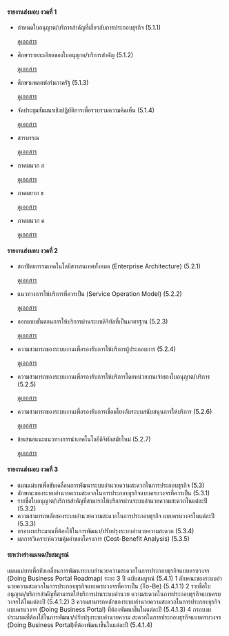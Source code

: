 
#### รายงานส่งมอบ งวดที่ 1
- กําหนดใบอนุญาต/บริการสําคัญที่เกี่ยวกับการประกอบธุรกิจ (5.1.1)

    [ดูเอกสาร](/doc20220920/02219_InceptionReport_Chapter_1_V3.pdf)

- ศึกษารายละเอียดของใบอนุญาต/บริการสําคัญ (5.1.2)

    [ดูเอกสาร](/doc20220920/02219_InceptionReport_Chapter_2_V3.pdf)

- ศึกษาแพลตฟอร์มภาครัฐ (5.1.3)

    [ดูเอกสาร](/doc20220920/02219_InceptionReport_Chapter_3_V3.pdf)

- จัดประชุมสัมมนาเชิงปฏิบัติการเพื่อรวบรวมความคิดเห็น (5.1.4)

    [ดูเอกสาร](/doc20220920/02219_InceptionReport_Chapter_4_V3.pdf)

- สารบรรณ

    [ดูเอกสาร](/doc20220920/02219_TableOfContent.pdf)

- ภาคผนวก ก

    [ดูเอกสาร](/doc20220920/02219_InceptionReport_Appendix_1_V3.pdf)

- ภาคผยวก ข

    [ดูเอกสาร](/doc20220920/02219_InceptionReport_Appendix_2_V3.pdf)

- ภาคผนวก ค

    [ดูเอกสาร](/doc20220920/02219_InceptionReport_Appendix_3_V3.pdf)


#### รายงานส่งมอบ งวดที่ 2
- สถาปัตยกรรมเทคโนโลยีสารสนเทศทั้งหมด (Enterprise Architecture) (5.2.1)

    [ดูเอกสาร](/doc20221110/02219_InterimReport_Chapter_1_V9.pdf)

- แนวทางการให้บริการที่ควรเป็น (Service Operation Model) (5.2.2)

    [ดูเอกสาร](/doc20221110/02219_InterimReport_Chapter_2_V9_2.pdf)

- ออกแบบขั้นตอนการให้บริการผ่านระบบดิจิทัลที่เป็นมาตรฐาน (5.2.3)

    [ดูเอกสาร](/doc20221110/02219_InterimReport_Chapter_3_V9_2.pdf)


- ความสามารถของระบบงานเพื่อรองรับการให้บริการผู้ประกอบการ (5.2.4)

    [ดูเอกสาร](/doc20221110/02219_InterimReport_Chapter_4_V9_2.pdf)


- ความสามารถของระบบงานเพื่อรองรับการให้บริการโดยหน่วยงานเจ้าของใบอนุญาต/บริการ (5.2.5)

    [ดูเอกสาร](/doc20221110/02219_InterimReport_Chapter_5_V9.pdf)


- ความสามารถของระบบงานเพื่อรองรับการเชื่อมโยงกับระบบสนับสนุนการให้บริการ (5.2.6)

    [ดูเอกสาร](/doc20221110/02219_InterimReport_Chapter_6_V9.pdf)


- ข้อเสนอแนะแนวทางการนําเทคโนโลยีดิจิทัลสมัยใหม่ (5.2.7)

    [ดูเอกสาร](/doc20221110/02219_InterimReport_Chapter_7_V9.pdf)


#### รายงานส่งมอบ งวดที่ 3
- แผนแม่บทเพื่อขับเคลื่อนการพัฒนาระบบอํานวยความสะดวกในการประกอบธุรกิจ (5.3)
- ลักษณะของระบบอํานวยความสะดวกในการประกอบธุรกิจแบบครบวงจรที่ควรเป็น (5.3.1)
- รายชื่อใบอนุญาต/บริการสําคัญที่สามารถให้บริการผ่านระบบอํานวยความสะดวกในแต่ละปี (5.3.2)
- ความสามารถหลักของระบบอํานวยความสะดวกในการประกอบธุรกิจ แบบครบวงจรในแต่ละปี (5.3.3)
- กรอบงบประมาณที่ต้องใช้ในการพัฒนา/ปรับปรุงระบบอํานวยความสะดวก (5.3.4)
- ผลการวิเคราะห์ความคุ้มค่าของโครงการ (Cost-Benefit Analysis) (5.3.5)

#### ระหว่างร่างแผนฉบับสมบูรณ์
แผนแม่บทเพื่อขับเคลื่อนการพัฒนาระบบอํานวยความสะดวกในการประกอบธุรกิจแบบครบวงจร (Doing Business Portal Roadmap) ระยะ 3 ปี ฉบับสมบูรณ์ (5.4.1)
1 ลักษณะของระบบอํานวยความสะดวกในการประกอบธุรกิจแบบครบวงจรที่ควรเป็น (To-Be) (5.4.1.1)
2 รายชื่อใบอนุญาต/บริการสําคัญที่สามารถให้บริการผ่านระบบอํานวย ความสะดวกในการประกอบธุรกิจแบบครบวงจรได้ในแต่ละปี (5.4.1.2)
3 ความสามารถหลักของระบบอํานวยความสะดวกในการประกอบธุรกิจแบบครบวงจร (Doing Business Portal) ที่ต้องพัฒนาขึ้นในแต่ละปี (5.4.1.3)
4 กรอบงบประมาณที่ต้องใช้ในการพัฒนา/ปรับปรุงระบบอํานวยความ สะดวกในการประกอบธุรกิจแบบครบวงจร (Doing Business Portal)ที่ต้องพัฒนาขึ้นในแต่ละปี (5.4.1.4)

